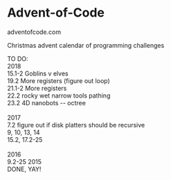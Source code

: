 # Advent-of-Code


adventofcode.com


Christmas advent calendar of programming challenges


TO DO:<br>
2018<br>
15.1-2  Goblins v elves<br>
19.2    More registers (figure out loop)<br>
21.1-2  More registers<br>
22.2    rocky wet narrow tools pathing<br>
23.2    4D nanobots -- octree<br>
<br>
2017<br>
7.2     figure out if disk platters should be recursive<br>
9, 10, 13, 14<br>
15.2, 17.2-25<br>
<br>
2016<br>
9.2-25
2015<br>
DONE, YAY!
